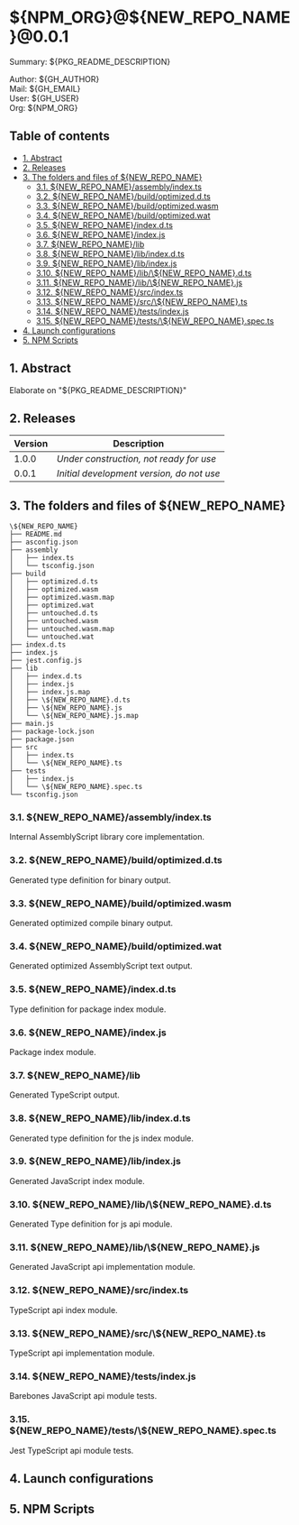 # \${NPM_ORG}@\${NEW_REPO_NAME}@0.0.1<!-- omit in toc -->

Summary: \${PKG_README_DESCRIPTION}  

Author: \${GH_AUTHOR}  
Mail: \${GH_EMAIL}  
User: \${GH_USER}  
Org: \${NPM_ORG}  

## Table of contents<!-- omit in toc -->

- [1. Abstract](#1-abstract)
- [2. Releases](#2-releases)
- [3. The folders and files of \${NEW_REPO_NAME}](#3-the-folders-and-files-of-new_repo_name)
  - [3.1. \${NEW_REPO_NAME}/assembly/index.ts](#31-new_repo_nameassemblyindexts)
  - [3.2. \${NEW_REPO_NAME}/build/optimized.d.ts](#32-new_repo_namebuildoptimizeddts)
  - [3.3. \${NEW_REPO_NAME}/build/optimized.wasm](#33-new_repo_namebuildoptimizedwasm)
  - [3.4. \${NEW_REPO_NAME}/build/optimized.wat](#34-new_repo_namebuildoptimizedwat)
  - [3.5. \${NEW_REPO_NAME}/index.d.ts](#35-new_repo_nameindexdts)
  - [3.6. \${NEW_REPO_NAME}/index.js](#36-new_repo_nameindexjs)
  - [3.7. \${NEW_REPO_NAME}/lib](#37-new_repo_namelib)
  - [3.8. \${NEW_REPO_NAME}/lib/index.d.ts](#38-new_repo_namelibindexdts)
  - [3.9. \${NEW_REPO_NAME}/lib/index.js](#39-new_repo_namelibindexjs)
  - [3.10. \${NEW_REPO_NAME}/lib/\\${NEW_REPO_NAME}.d.ts](#310-new_repo_namelibnew_repo_namedts)
  - [3.11. \${NEW_REPO_NAME}/lib/\\${NEW_REPO_NAME}.js](#311-new_repo_namelibnew_repo_namejs)
  - [3.12. \${NEW_REPO_NAME}/src/index.ts](#312-new_repo_namesrcindexts)
  - [3.13. \${NEW_REPO_NAME}/src/\\${NEW_REPO_NAME}.ts](#313-new_repo_namesrcnew_repo_namets)
  - [3.14. \${NEW_REPO_NAME}/tests/index.js](#314-new_repo_nametestsindexjs)
  - [3.15. \${NEW_REPO_NAME}/tests/\\${NEW_REPO_NAME}.spec.ts](#315-new_repo_nametestsnew_repo_namespects)
- [4. Launch configurations](#4-launch-configurations)
- [5. NPM Scripts](#5-npm-scripts)

## 1. Abstract

Elaborate on "\${PKG_README_DESCRIPTION}"

## 2. Releases

Version | Description
---------|----------
 1.0.0 | *Under construction, not ready for use*
 0.0.1 | *Initial development version, do not use*

## 3. The folders and files of \${NEW_REPO_NAME}

```lang
\${NEW_REPO_NAME}
├── README.md
├── asconfig.json
├── assembly
│   ├── index.ts
│   └── tsconfig.json
├── build 
│   ├── optimized.d.ts
│   ├── optimized.wasm
│   ├── optimized.wasm.map
│   ├── optimized.wat
│   ├── untouched.d.ts
│   ├── untouched.wasm
│   ├── untouched.wasm.map
│   └── untouched.wat
├── index.d.ts
├── index.js
├── jest.config.js
├── lib
│   ├── index.d.ts
│   ├── index.js
│   ├── index.js.map
│   ├── \${NEW_REPO_NAME}.d.ts
│   ├── \${NEW_REPO_NAME}.js
│   └── \${NEW_REPO_NAME}.js.map
├── main.js
├── package-lock.json
├── package.json
├── src
│   ├── index.ts
│   └── \${NEW_REPO_NAME}.ts
├── tests
│   ├── index.js
│   └── \${NEW_REPO_NAME}.spec.ts
└── tsconfig.json
```

### 3.1. \${NEW_REPO_NAME}/assembly/index.ts

Internal AssemblyScript library core implementation.

### 3.2. \${NEW_REPO_NAME}/build/optimized.d.ts

Generated type definition for binary output.

### 3.3. \${NEW_REPO_NAME}/build/optimized.wasm

Generated optimized compile binary output.

### 3.4. \${NEW_REPO_NAME}/build/optimized.wat

Generated optimized AssemblyScript text output.

### 3.5. \${NEW_REPO_NAME}/index.d.ts

Type definition for package index module.

### 3.6. \${NEW_REPO_NAME}/index.js

Package index module.

### 3.7. \${NEW_REPO_NAME}/lib  

Generated TypeScript output.

### 3.8. \${NEW_REPO_NAME}/lib/index.d.ts  

Generated type definition for the js index module.

### 3.9. \${NEW_REPO_NAME}/lib/index.js  

Generated JavaScript index module.

### 3.10. \${NEW_REPO_NAME}/lib/\\${NEW_REPO_NAME}.d.ts  

Generated Type definition for js api module.

### 3.11. \${NEW_REPO_NAME}/lib/\\${NEW_REPO_NAME}.js  

Generated JavaScript api implementation module.

### 3.12. \${NEW_REPO_NAME}/src/index.ts

TypeScript api index module.

### 3.13. \${NEW_REPO_NAME}/src/\\${NEW_REPO_NAME}.ts  

TypeScript api implementation module.

### 3.14. \${NEW_REPO_NAME}/tests/index.js  

Barebones JavaScript api module tests.

### 3.15. \${NEW_REPO_NAME}/tests/\\${NEW_REPO_NAME}.spec.ts  

Jest TypeScript api module tests.

## 4. Launch configurations

## 5. NPM Scripts
